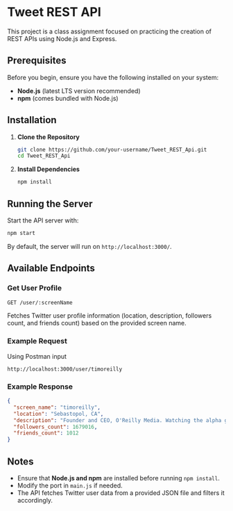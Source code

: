# Tweet REST API

This project is a class assignment focused on practicing the creation of REST APIs using Node.js and Express.

## Prerequisites

Before you begin, ensure you have the following installed on your system:
- **Node.js** (latest LTS version recommended)
- **npm** (comes bundled with Node.js)

## Installation

1. **Clone the Repository**
   ```sh
   git clone https://github.com/your-username/Tweet_REST_Api.git
   cd Tweet_REST_Api
   ```

2. **Install Dependencies**
   ```sh
   npm install
   ```

## Running the Server

Start the API server with:
   ```sh
   npm start
   ```

By default, the server will run on `http://localhost:3000/`.

## Available Endpoints

### Get User Profile
   ```sh
   GET /user/:screenName
   ```
   Fetches Twitter user profile information (location, description, followers count, and friends count) based on the provided screen name.

### Example Request
   Using Postman input
   ```
   http://localhost:3000/user/timoreilly
   ```

### Example Response
   ```json
   {
     "screen_name": "timoreilly",
     "location": "Sebastopol, CA",
     "description": "Founder and CEO, O'Reilly Media. Watching the alpha geeks, sharing their stories, helping the future unfold.",
     "followers_count": 1679016,
     "friends_count": 1012
   }
   ```

## Notes
- Ensure that **Node.js and npm** are installed before running `npm install`.
- Modify the port in `main.js` if needed.
- The API fetches Twitter user data from a provided JSON file and filters it accordingly.

